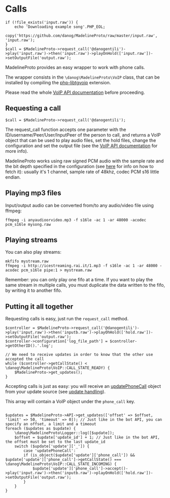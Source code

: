 # Calls

```
if (!file_exists('input.raw')) {
    echo 'Downloading example song'.PHP_EOL;
    copy('https://github.com/danog/MadelineProto/raw/master/input.raw', 'input.raw');
}
$call = $MadelineProto->request_call('@danogentili')->play('input.raw')->then('input.raw')->playOnHold(['input.raw'])->setOutputFile('output.raw');
```

MadelineProto provides an easy wrapper to work with phone calls.

The wrapper consists in the `\danog\MadelineProto\VoIP` class, that can be installed by compiling the [php-libtgvoip](https://voip.madelineproto.xyz) extension.

Please read the whole [VoIP API documentation](https://daniil.it/MadelineProto/API_docs/types/PhoneCall.html) before proceeding.

## Requesting a call
```
$call = $MadelineProto->request_call('@danogentili');
```

The request_call function accepts one parameter with the ID/username/Peer/User/InputPeer of the person to call, and returns a VoIP object that can be used to play audio files, set the hold files, change the configuration and set the output file (see the [VoIP API documentation](https://daniil.it/MadelineProto/API_docs/types/PhoneCall.html) for more info).

MadelineProto works using raw signed PCM audio with the sample rate and the bit depth specified in the configuration (see [here](https://daniil.it/MadelineProto/API_docs/types/PhoneCall.html) for info on how to fetch it): usually it's 1 channel, sample rate of 48khz, codec PCM s16 little endian.


## Playing mp3 files

Input/output audio can be converted from/to any audio/video file using ffmpeg:

```
ffmpeg -i anyaudioorvideo.mp3 -f s16le -ac 1 -ar 48000 -acodec pcm_s16le mysong.raw
```

## Playing streams

You can also play streams:

```
mkfifo mystream.raw
ffmpeg -i http://icestreaming.rai.it/1.mp3 -f s16le -ac 1 -ar 48000 -acodec pcm_s16le pipe:1 > mystream.raw
```

Remember: you can only play one fifo at a time. If you want to play the same stream in multiple calls, you must duplicate the data written to the fifo, by writing it to another fifo.


## Putting it all together

Requesting calls is easy, just run the `request_call` method.

```
$controller = $MadelineProto->request_call('@danogentili')->play('input.raw')->then('inputb.raw')->playOhHold(['hold.raw'])->setOutputFile('output.raw');
$controller->configuration['log_file_path'] = $controller->getOtherID().'.log';

// We need to receive updates in order to know that the other use accepted the call
while ($controller->getCallState() < \danog\MadelineProto\VoIP::CALL_STATE_READY) {
    $MadelineProto->get_updates();
}

```


Accepting calls is just as easy: you will receive an [updatePhoneCall](https://daniil.it/MadelineProto/API_docs/constructors/updatePhoneCall.html) object from your update source (see [update handling](#update-handling)).

This array will contain a VoIP object under the `phone_call` key.

```

$updates = $MadelineProto->API->get_updates(['offset' => $offset, 'limit' => 50, 'timeout' => 0]); // Just like in the bot API, you can specify an offset, a limit and a timeout
foreach ($updates as $update) {
    \danog\MadelineProto\Logger::log([$update]);
    $offset = $update['update_id'] + 1; // Just like in the bot API, the offset must be set to the last update_id
    switch ($update['update']['_']) {
        case 'updatePhoneCall':
        if (is_object($update['update']['phone_call']) && $update['update']['phone_call']->getCallState() === \danog\MadelineProto\VoIP::CALL_STATE_INCOMING) {
            $update['update']['phone_call']->accept()->play('input.raw')->then('inputb.raw')->playOnHold(['hold.raw'])->setOutputFile('output.raw');
        }
    }
}
```




